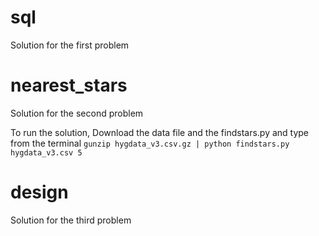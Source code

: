 # sql
  Solution for the first problem


# nearest_stars
  Solution for the second problem

  To run the solution, Download the data file and the findstars.py and type from the terminal
  ```gunzip hygdata_v3.csv.gz | python findstars.py hygdata_v3.csv 5```


# design
  Solution for the third problem